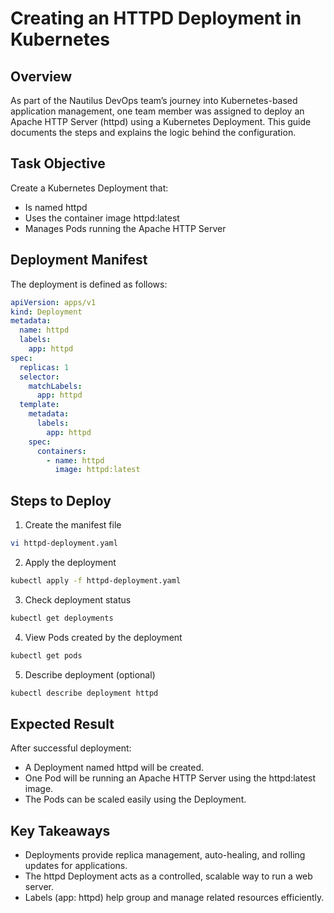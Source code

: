 # Creating an HTTPD Deployment in Kubernetes

## Overview
As part of the Nautilus DevOps team’s journey into Kubernetes-based application management, one team member was assigned to deploy an Apache HTTP Server (httpd) using a Kubernetes Deployment.
This guide documents the steps and explains the logic behind the configuration.

## Task Objective
Create a Kubernetes Deployment that:
 - Is named httpd
 - Uses the container image httpd:latest
 - Manages Pods running the Apache HTTP Server

## Deployment Manifest
The deployment is defined as follows:
```yaml
apiVersion: apps/v1
kind: Deployment
metadata:
  name: httpd
  labels:
    app: httpd
spec:
  replicas: 1
  selector:
    matchLabels:
      app: httpd
  template:
    metadata:
      labels:
        app: httpd
    spec:
      containers:
        - name: httpd
          image: httpd:latest
```

## Steps to Deploy
1. Create the manifest file
```bash
vi httpd-deployment.yaml
```

2. Apply the deployment
```bash
kubectl apply -f httpd-deployment.yaml
```

3. Check deployment status
```bash
kubectl get deployments
```

4. View Pods created by the deployment
```bash
kubectl get pods
```

5. Describe deployment (optional)
```bash
kubectl describe deployment httpd
```
 
## Expected Result

After successful deployment:
 - A Deployment named httpd will be created.
 - One Pod will be running an Apache HTTP Server using the httpd:latest image.
 - The Pods can be scaled easily using the Deployment.

## Key Takeaways
 - Deployments provide replica management, auto-healing, and rolling updates for applications.
 - The httpd Deployment acts as a controlled, scalable way to run a web server.
 - Labels (app: httpd) help group and manage related resources efficiently.
